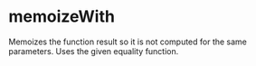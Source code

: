# memoizeWith

Memoizes the function result so it is not computed for the same parameters. Uses the given equality function.
